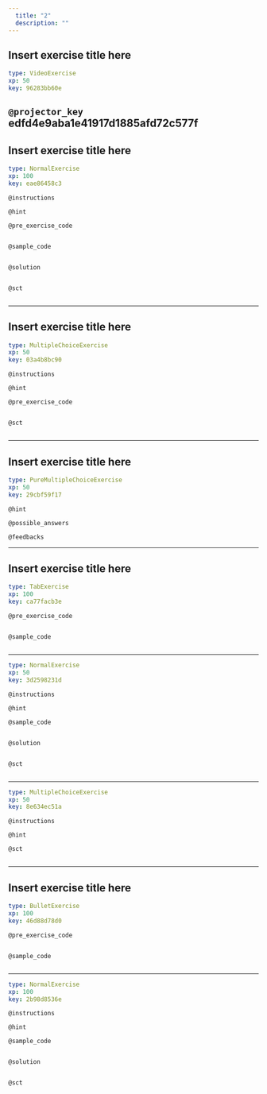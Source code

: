 ```yaml
---
  title: "2"
  description: ""
---
```


## Insert exercise title here

```yaml
type: VideoExercise 
xp: 50 
key: 96283bb60e   
```

`@projector_key`
edfd4e9aba1e41917d1885afd72c577f
---

## Insert exercise title here

```yaml
type: NormalExercise 
xp: 100 
key: eae86458c3   
```





`@instructions`


`@hint`


`@pre_exercise_code`

```{python}

```


`@sample_code`

```{python}

```


`@solution`

```{python}

```


`@sct`

```{python}

```


---

## Insert exercise title here

```yaml
type: MultipleChoiceExercise 
xp: 50 
key: 03a4b8bc90   
```





`@instructions`


`@hint`


`@pre_exercise_code`

```{python}

```


`@sct`

```{python}

```


---

## Insert exercise title here

```yaml
type: PureMultipleChoiceExercise 
xp: 50 
key: 29cbf59f17   
```





`@hint`


`@possible_answers`


`@feedbacks`


---

## Insert exercise title here

```yaml
type: TabExercise 
xp: 100 
key: ca77facb3e   
```





`@pre_exercise_code`

```{python}

```


`@sample_code`

```{python}

```


***



```yaml
type: NormalExercise 
xp: 50 
key: 3d2598231d   
```





`@instructions`


`@hint`


`@sample_code`

```{python}

```


`@solution`

```{python}

```


`@sct`

```{python}

```



***



```yaml
type: MultipleChoiceExercise 
xp: 50 
key: 8e634ec51a   
```





`@instructions`


`@hint`


`@sct`

```{python}

```



---

## Insert exercise title here

```yaml
type: BulletExercise 
xp: 100 
key: 46d88d78d0   
```





`@pre_exercise_code`

```{python}

```


`@sample_code`

```{python}

```


***



```yaml
type: NormalExercise 
xp: 100 
key: 2b98d8536e   
```





`@instructions`


`@hint`


`@sample_code`

```{python}

```


`@solution`

```{python}

```


`@sct`

```{python}

```


